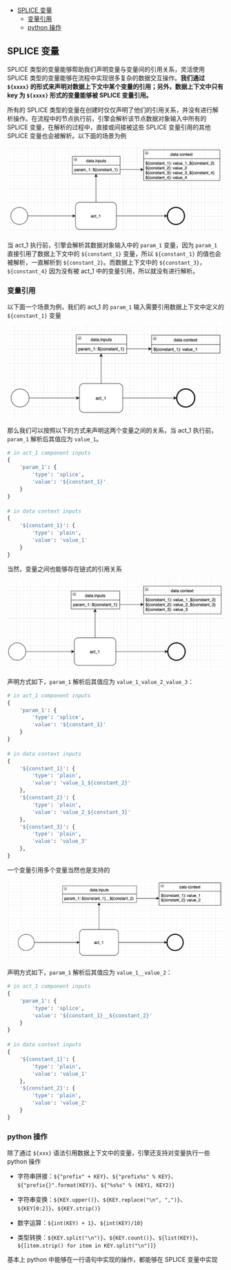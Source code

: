 
<!-- TOC -->

- [SPLICE 变量](#splice-变量)
  - [变量引用](#变量引用)
  - [python 操作](#python-操作)

<!-- /TOC -->

## SPLICE 变量

SPLICE 类型的变量能够帮助我们声明变量与变量间的引用关系，灵活使用 SPLICE 类型的变量能够在流程中实现很多复杂的数据交互操作。**我们通过 `${xxxx}` 的形式来声明对数据上下文中某个变量的引用；另外，数据上下文中只有 key 为 `${xxxx}` 形式的变量能够被 SPLICE 变量引用。**

所有的 SPLICE 类型的变量在创建时仅仅声明了他们的引用关系，并没有进行解析操作。在流程中的节点执行前，引擎会解析该节点数据对象输入中所有的 SPLICE 变量，在解析的过程中，直接或间接被这些 SPLICE 变量引用的其他 SPLICE 变量也会被解析。以下面的场景为例

![](../assets/img/user_guide_splice_var/splice_resolve.png)

当 act_1 执行前，引擎会解析其数据对象输入中的 `param_1` 变量，因为 `param_1` 直接引用了数据上下文中的 `${constant_1}` 变量，所以 `${constant_1}` 的值也会被解析，一直解析到 `${constant_2}`。而数据上下文中的 `${constant_3}`，`${constant_4}` 因为没有被 act_1 中的变量引用，所以就没有进行解析。

### 变量引用

以下面一个场景为例，我们的 act_1 的 `param_1` 输入需要引用数据上下文中定义的 `${constant_1}` 变量

![](../assets/img/user_guide_splice_var/splice_example_1.png)

那么我们可以按照以下的方式来声明这两个变量之间的关系，当 act_1 执行前，`param_1` 解析后其值应为 `value_1`。

```python
# in act_1 component inputs
{
    'param_1': {
        'type': 'splice',
        'value': '${constant_1}'
    }
}

# in data context inputs
{
    '${constant_1}': {
        'type': 'plain',
        'value': 'value_1'
    }
}
```

当然，变量之间也能够存在链式的引用关系

![](../assets/img/user_guide_splice_var/splice_example_2.png)

声明方式如下，`param_1` 解析后其值应为 `value_1_value_2_value_3`：

```python
# in act_1 component inputs
{
    'param_1': {
        'type': 'splice',
        'value': '${constant_1}'
    }
}

# in data context inputs
{
    '${constant_1}': {
        'type': 'plain',
        'value': 'value_1_${constant_2}'
    },
    '${constant_2}': {
        'type': 'plain',
        'value': 'value_2_${constant_3}'
    },
    '${constant_3}': {
        'type': 'plain',
        'value': 'value_3'
    },
}

```

一个变量引用多个变量当然也是支持的

![](../assets/img/user_guide_splice_var/splice_example_3.png)

声明方式如下，`param_1` 解析后其值应为 `value_1__value_2`：

```python
# in act_1 component inputs
{
    'param_1': {
        'type': 'splice',
        'value': '${constant_1}__${constant_2}'
    }
}

# in data context inputs
{
    '${constant_1}': {
        'type': 'plain',
        'value': 'value_1'
    },
    '${constant_2}': {
        'type': 'plain',
        'value': 'value_2'
    }
}
```

### python 操作

除了通过 `${xxx}` 语法引用数据上下文中的变量，引擎还支持对变量执行一些 python 操作

- 字符串拼接：`${"prefix" + KEY}`、`${"prefix%s" % KEY}`、`${"prefix{}".format(KEY)}`、`${"%s%s" % (KEY1, KEY2)}`

- 字符串变换：`${KEY.upper()}`、`${KEY.replace("\n", ",")}`、`${KEY[0:2]}`、`${KEY.strip()}`

- 数字运算：`${int(KEY) + 1}`、`${int(KEY)/10}`

- 类型转换：`${KEY.split("\n")}`、`${KEY.count()}`、`${list(KEY)}`、`${[item.strip() for item in KEY.split("\n")]}`

基本上 python 中能够在一行语句中实现的操作，都能够在 SPLICE 变量中实现

